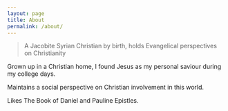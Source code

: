 ```yaml
---
layout: page
title: About
permalink: /about/
---
```


> A Jacobite Syrian Christian by birth, holds Evangelical perspectives on Christianity

Grown up in a Christian home, I found Jesus as my personal saviour during my college days.

Maintains a social perspective on Christian involvement in this world.

Likes The Book of Daniel and Pauline Epistles.
